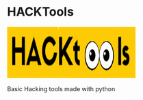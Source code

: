 # HACKTools
<img src="https://github.com/GAUTAM9101/HACKTools/blob/main/image/hacktools.gif" width="300" height="120" />

Basic Hacking tools made with python
